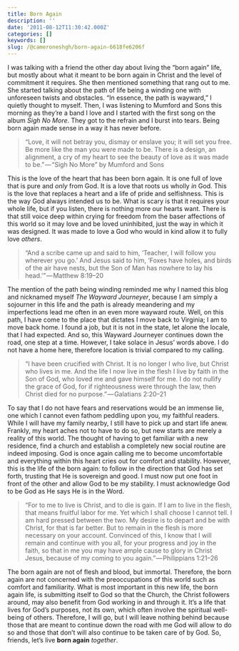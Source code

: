 ```yaml
---
title: Born Again
description: ''
date: '2011-08-12T11:30:42.000Z'
categories: []
keywords: []
slug: /@cameroneshgh/born-again-6618fe6206f
---
```


I was talking with a friend the other day about living the “born again” life, but mostly about what it meant to be born again in Christ and the level of commitment it requires. She then mentioned something that rang out to me. She started talking about the path of life being a winding one with unforeseen twists and obstacles. “In essence, the path is wayward,” I quietly thought to myself. Then, I was listening to Mumford and Sons this morning as they’re a band I love and I started with the first song on the album _Sigh No More_. They got to the refrain and I burst into tears. Being born again made sense in a way it has never before.

> “Love, it will not betray you, dismay or enslave you; it will set you free. Be more like the man you were made to be. There is a design, an alignment, a cry of my heart to see the beauty of love as it was made to be.” — “Sigh No More” by Mumford and Sons

This is the love of the heart that has been born again. It is one full of love that is pure and _only_ from God. It is a love that roots us wholly _in_ God. This is the love that replaces a heart and a life of pride and selfishness. This is the way God always intended us to be. What is scary is that it requires your whole life, but if you listen, there is nothing more our hearts want. There is that still voice deep within crying for freedom from the baser affections of this world so it may love and be loved uninhibited, just the way in which it was designed. It was made to love a God who would in kind allow it to fully love _others_.

> “And a scribe came up and said to him, ‘Teacher, I will follow you wherever you go.’ And Jesus said to him, ‘Foxes have holes, and birds of the air have nests, but the Son of Man has nowhere to lay his head.’” — Matthew 8:19–20

The mention of the path being winding reminded me why I named this blog and nicknamed myself _The Wayward Journeyer_, because I am simply a sojourner in this life and the path is already meandering and my imperfections lead me often in an even more wayward route. Well, on this path, I have come to the place that dictates I move back to Virginia; I am to move back home. I found a job, but it is not in the state, let alone the locale, that I had expected. And so, this Wayward Journeyer continues down the road, one step at a time. However, I take solace in Jesus’ words above. I do not have a home here, therefore location is trivial compared to my calling.

> “I have been crucified with Christ. It is no longer I who live, but Christ who lives in me. And the life I now live in the flesh I live by faith in the Son of God, who loved me and gave himself for me. I do not nullify the grace of God, for if righteousness were through the law, then Christ died for no purpose.” — Galatians 2:20–21

To say that I do not have fears and reservations would be an immense lie, one which I cannot even fathom peddling upon you, my faithful readers. While I will have my family nearby, I still have to pick up and start life anew. Frankly, my heart aches not to have to do so, but new starts are merely a reality of this world. The thought of having to get familiar with a new residence, find a church and establish a completely new social routine are indeed imposing. God is once again calling me to become uncomfortable and everything within this heart cries out for comfort and stability. However, this is the life of the born again: to follow in the direction that God has set forth, trusting that He is sovereign and good. I must now put one foot in front of the other and allow God to be my stability. I must acknowledge God to be God as He says He is in the Word.

> “For to me to live is Christ, and to die is gain. If I am to live in the flesh, that means fruitful labor for me. Yet which I shall choose I cannot tell. I am hard pressed between the two. My desire is to depart and be with Christ, for that is far better. But to remain in the flesh is more necessary on your account. Convinced of this, I know that I will remain and continue with you all, for your progress and joy in the faith, so that in me you may have ample cause to glory in Christ Jesus, because of my coming to you again.” — Philippians 1:21–26

The born again are not of flesh and blood, but immortal. Therefore, the born again are not concerned with the preoccupations of this world such as comfort and familiarity. What is most important in this new life, the born again life, is submitting itself to God so that the Church, the Christ followers around, may also benefit from God working in and through it. It’s a life that lives for God’s purposes, not its own, which often involve the spiritual well-being of others. Therefore, I will go, but I will leave nothing behind because those that are meant to continue down the road with me God will allow to do so and those that don’t will also continue to be taken care of by God. So, friends, let’s live **born again** _together_.
